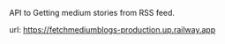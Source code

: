 API to Getting medium stories from RSS feed.

url: https://fetchmediumblogs-production.up.railway.app
